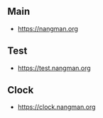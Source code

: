 
## Main
- https://nangman.org


## Test
- https://test.nangman.org


## Clock
- https://clock.nangman.org